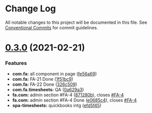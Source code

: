 # Change Log

All notable changes to this project will be documented in this file.
See [Conventional Commits](https://conventionalcommits.org) for commit guidelines.

# [0.3.0](https://github.com/femiadeniyi/femiadeniyi/compare/v0.2.8...v0.3.0) (2021-02-21)


### Features

* **com.fa:** all component in page ([fe56a69](https://github.com/femiadeniyi/femiadeniyi/commit/fe56a69a687fed1848d80789d02bebc4f24101ed))
* **com.fa:** FA-21 Done ([1f51bc9](https://github.com/femiadeniyi/femiadeniyi/commit/1f51bc941f62ec56a085677da3804f1784fbcdc3))
* **com.fa:** FA-22 Done ([326c509](https://github.com/femiadeniyi/femiadeniyi/commit/326c509b66ef113e4465ff6735bf038e493b8923))
* **com.fa.timesheets:** QA ([0a629a3](https://github.com/femiadeniyi/femiadeniyi/commit/0a629a335332403ab058c98c95e58def7c219975))
* **fa.com:** admin section #FA-4 ([871280b](https://github.com/femiadeniyi/femiadeniyi/commit/871280b5c45f404997c0ac89b6d49eb51aa3dd73)), closes [#FA-4](https://github.com/femiadeniyi/femiadeniyi/issues/FA-4)
* **fa.com:** admin section #FA-4 Done ([e0685c4](https://github.com/femiadeniyi/femiadeniyi/commit/e0685c4edd6ad6f073b0b57b21e527e365afac76)), closes [#FA-4](https://github.com/femiadeniyi/femiadeniyi/issues/FA-4)
* **spa-timesheets:** quickbooks intg ([efd5f45](https://github.com/femiadeniyi/femiadeniyi/commit/efd5f4582eb73aed8c6ef73d58f256ebc2c2e856))
